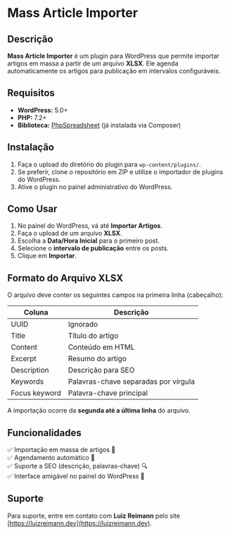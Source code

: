 # Mass Article Importer

## Descrição
**Mass Article Importer** é um plugin para WordPress que permite importar artigos em massa a partir de um arquivo **XLSX**. Ele agenda automaticamente os artigos para publicação em intervalos configuráveis.

## Requisitos
- **WordPress:** 5.0+
- **PHP:** 7.2+
- **Biblioteca:** [PhpSpreadsheet](https://phpspreadsheet.readthedocs.io/en/latest/) (já instalada via Composer)

## Instalação
1. Faça o upload do diretório do plugin para `wp-content/plugins/`.
2. Se preferir, clone o repositório em ZIP e utilize o importador de plugins do WordPress.
3. Ative o plugin no painel administrativo do WordPress.

## Como Usar
1. No painel do WordPress, vá até **Importar Artigos**.
2. Faça o upload de um arquivo **XLSX**.
3. Escolha a **Data/Hora Inicial** para o primeiro post.
4. Selecione o **intervalo de publicação** entre os posts.
5. Clique em **Importar**.

## Formato do Arquivo XLSX
O arquivo deve conter os seguintes campos na primeira linha (cabeçalho):

| Coluna | Descrição |
|--------|------------|
| UUID | Ignorado |
| Title | Título do artigo |
| Content | Conteúdo em HTML |
| Excerpt | Resumo do artigo |
| Description | Descrição para SEO |
| Keywords | Palavras-chave separadas por vírgula |
| Focus keyword | Palavra-chave principal |

A importação ocorre da **segunda até a última linha** do arquivo.

## Funcionalidades
✅ Importação em massa de artigos 📄  
✅ Agendamento automático 📅  
✅ Suporte a SEO (descrição, palavras-chave) 🔍  
✅ Interface amigável no painel do WordPress 🎨  

## Suporte
Para suporte, entre em contato com **Luiz Reimann** pelo site [https://luizreimann.dev](https://luizreimann.dev).